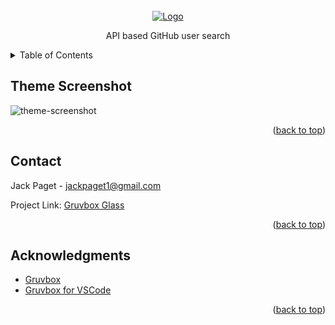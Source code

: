 <div id="top"></div>

<!-- PROJECT LOGO -->
<br />
<div align="center">
  <a href="https://github.com/othneildrew/Best-README-Template">
    <img src="https://i.imgur.com/ojgVWc9.png" alt="Logo" width="auto" height="auto">
  </a>

  <p align="center">
    API based GitHub user search
</div>

<!-- TABLE OF CONTENTS -->
<details>
  <summary>Table of Contents</summary>
  <ol>
    <li><a href="#theme-screenshot">Theme Screenshot</a></li>
    <li><a href="#contact">Contact</a></li>
    <li><a href="#acknowledgments">Acknowledgments</a></li>
  </ol>
</details>

<!-- ABOUT THE PROJECT -->

## Theme Screenshot

![theme-screenshot](https://i.imgur.com/zWSL20k.png)

<p align="right">(<a href="#top">back to top</a>)</p>

<!-- CONTACT -->

## Contact

Jack Paget - <a href="mailto:jackpaget1@gmail.com">jackpaget1@gmail.com</a>

Project Link: [Gruvbox Glass](https://github.com/Jack-LP/gruvbox-glass)

<p align="right">(<a href="#top">back to top</a>)</p>

<!-- ACKNOWLEDGMENTS -->

## Acknowledgments

- [Gruvbox](https://github.com/morhetz/gruvbox)
- [Gruvbox for VSCode](https://github.com/jdinhify/vscode-theme-gruvbox)

<p align="right">(<a href="#top">back to top</a>)</p>
